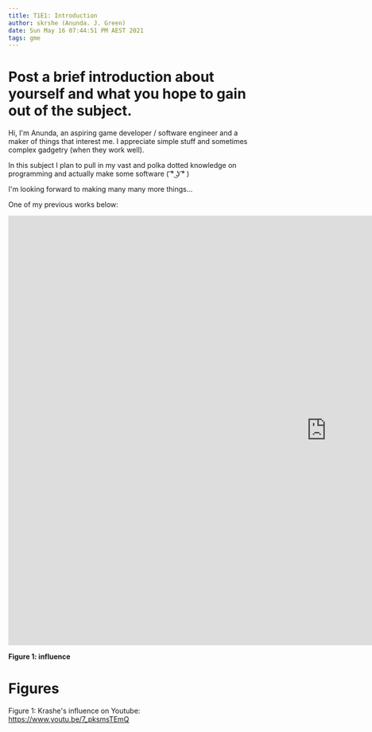 ```yaml
---
title: T1E1: Introduction
author: skrshe (Anunda. J. Green)
date: Sun May 16 07:44:51 PM AEST 2021
tags: gme
---
```


# Post a brief introduction about yourself and what you hope to gain out of the subject.
Hi, I'm Anunda, an aspiring game developer / software engineer and a maker of
things that interest me. I appreciate simple stuff and sometimes complex
gadgetry (when they work well).

In this subject I plan to pull in my vast and polka dotted knowledge on
programming and actually make some software ( ͡° ͜ʖ ͡° )

I'm looking forward to making many many more things...

One of my previous works below:

<iframe width="1280" height="864" src="https://www.youtube.com/embed/7_pksmsTEmQ" title="YouTube video player" frameborder="0" allow="accelerometer; autoplay; clipboard-write; encrypted-media; gyroscope; picture-in-picture" allowfullscreen></iframe>

**Figure 1: influence**

# Figures
Figure 1: Krashe's influence on Youtube: <https://www.youtu.be/7_pksmsTEmQ>

